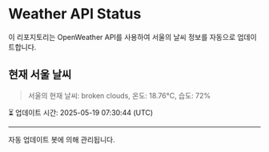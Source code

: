 
# Weather API Status

이 리포지토리는 OpenWeather API를 사용하여 서울의 날씨 정보를 자동으로 업데이트합니다.

## 현재 서울 날씨
> 서울의 현재 날씨: broken clouds, 온도: 18.76°C, 습도: 72%

⏳ 업데이트 시간: 2025-05-19 07:30:44 (UTC)

---
자동 업데이트 봇에 의해 관리됩니다.
